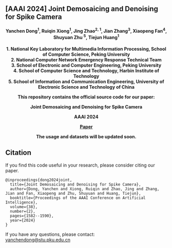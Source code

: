 ## [AAAI 2024] Joint Demosaicing and Denoising for Spike Camera

<h4 align="center"> Yanchen Dong<sup>1</sup>, Ruiqin Xiong<sup>1</sup>, Jing Zhao<sup>2, 1</sup>, Jian Zhang<sup>3</sup>, Xiaopeng Fan<sup>4</sup>, Shuyuan Zhu <sup>5</sup>, Tiejun Huang<sup>1</sup> </h4>
<h4 align="center">1. National Key Laboratory for Multimedia Information Processing, School of Computer Science, Peking University<br>
2. National Computer Network Emergency Response Technical Team<br>
3. School of Electronic and Computer Engineering, Peking University<br>
4. School of Computer Science and Technology, Harbin Institute of Technology<br>
5. School of Information and Communication Engineering, University of Electronic Science and Technology of China<br>

This repository contains the official source code for our paper:

Joint Demosaicing and Denoising for Spike Camera

AAAI 2024

[Paper](https://ojs.aaai.org/index.php/AAAI/article/view/27924)


The usage and datasets will be updated soon.


## Citation

If you find this code useful in your research, please consider citing our paper.

```
@inproceedings{dong2024joint,
  title={Joint Demosaicing and Denoising for Spike Camera},
  author={Dong, Yanchen and Xiong, Ruiqin and Zhao, Jing and Zhang, Jian and Fan, Xiaopeng and Zhu, Shuyuan and Huang, Tiejun},
  booktitle={Proceedings of the AAAI Conference on Artificial Intelligence},
  volume={38},
  number={2},
  pages={1582--1590},
  year={2024}
}
```

If you have any questions, please contact:  
yanchendong@stu.pku.edu.cn